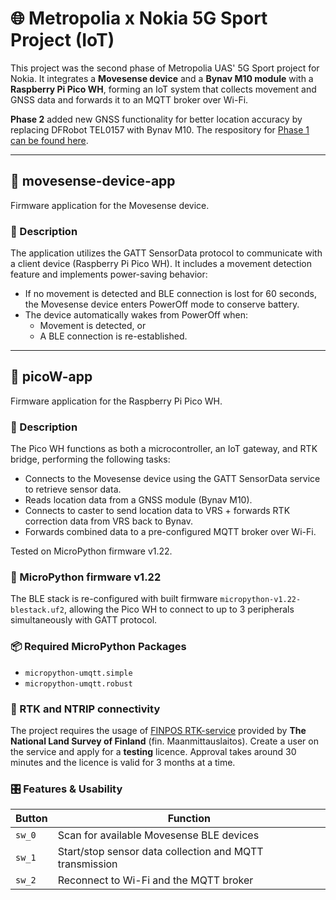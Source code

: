 # 🌐 Metropolia x Nokia 5G Sport Project (IoT)

This project was the second phase of Metropolia UAS' 5G Sport project for Nokia. It integrates a **Movesense device** and a **Bynav M10 module** with a **Raspberry Pi Pico WH**, forming an IoT system that collects movement and GNSS data and forwards it to an MQTT broker over Wi-Fi. 

**Phase 2** added new GNSS functionality for better location accuracy by replacing DFRobot TEL0157 with Bynav M10. The respository for [Phase 1 can be found here](https://github.com/hannahhoang2704/IoTSport-IceHockey-Tracker).

---

## 📱 movesense-device-app

Firmware application for the Movesense device.

### 🔧 Description

The application utilizes the GATT SensorData protocol to communicate with a client device (Raspberry Pi Pico WH). It includes a movement detection feature and implements power-saving behavior:

- If no movement is detected and BLE connection is lost for 60 seconds, the Movesense device enters PowerOff mode to conserve battery.
- The device automatically wakes from PowerOff when:
  - Movement is detected, or
  - A BLE connection is re-established.

---

## 🧠 picoW-app

Firmware application for the Raspberry Pi Pico WH.

### 🔧 Description

The Pico WH functions as both a microcontroller, an IoT gateway, and RTK bridge, performing the following tasks:

- Connects to the Movesense device using the GATT SensorData service to retrieve sensor data.
- Reads location data from a GNSS module (Bynav M10).
- Connects to caster to send location data to VRS + forwards RTK correction data from VRS back to Bynav.
- Forwards combined data to a pre-configured MQTT broker over Wi-Fi.

Tested on MicroPython firmware v1.22.

### 🧠 MicroPython firmware v1.22

The BLE stack is re-configured with built firmware `micropython-v1.22-blestack.uf2`, allowing the Pico WH to connect to up to 3 peripherals simultaneously with GATT protocol.

### 📦 Required MicroPython Packages

- `micropython-umqtt.simple`
- `micropython-umqtt.robust`

### 🔗  RTK and NTRIP connectivity

The project requires the usage of [FINPOS RTK-service](https://www.maanmittauslaitos.fi/en/finpos/rtk) provided by **The National Land Survey of Finland** (fin. Maanmittauslaitos). Create a user on the service and apply for a **testing** licence. Approval takes around 30 minutes and the licence is valid for 3 months at a time. 

### 🎛 Features & Usability

| Button | Function                                                |
| ------ | ------------------------------------------------------- |
| `sw_0` | Scan for available Movesense BLE devices                |
| `sw_1` | Start/stop sensor data collection and MQTT transmission |
| `sw_2` | Reconnect to Wi-Fi and the MQTT broker                  |